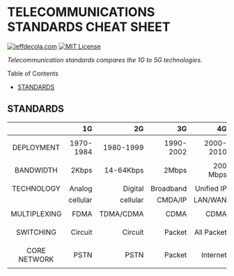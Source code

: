 # TELECOMMUNICATIONS STANDARDS CHEAT SHEET

[![jeffdecola.com](https://img.shields.io/badge/website-jeffdecola.com-blue)](https://jeffdecola.com)
[![MIT License](https://img.shields.io/:license-mit-blue.svg)](https://jeffdecola.mit-license.org)

_Telecommunication standards compares the 1G to 5G technologies._

Table of Contents

* [STANDARDS](https://github.com/JeffDeCola/my-cheat-sheets/tree/master/other/stem/technology/networks/cellular/telecommunication-standards-cheat-sheet#standards)

## STANDARDS

|               |        1G |        2G |        3G |        4G |        5G |
|:-------------:|----------:|----------:|----------:|----------:|----------:|
|               |           |           |           |           |           |
| DEPLOYMENT    | 1970-1984 | 1980-1999 | 1990-2002 | 2000-2010 | 2014-     |
|               |           |           |           |           |           |
| BANDWIDTH     |     2Kbps | 14-64Kbps |     2Mbps |  200 Mbps |     1Gbps |
|               |           |           |           |           |           |
| TECHNOLOGY    |    Analog |  Digital  | Broadband |Unified IP |       4G+ |
|               |  cellular |  cellular |   CMDA/IP |   LAN/WAN |      WWWW |
|               |           |           |           |           |           |
| MULTIPLEXING  |      FDMA | TDMA/CDMA |      CDMA |     CDMA  |      CDMA |
|               |           |           |           |           |           |
| SWITCHING     |   Circuit |   Circuit |    Packet |All Packet |All Packet |
|               |           |           |           |           |           |
| CORE NETWORK  |      PSTN |      PSTN |    Packet |  Internet |  Internet |
|               |           |           |           |           |           |
